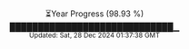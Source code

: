 <p align="center">
⏳Year Progress (98.93 %) <br>
█████████████████████████████▁ <br>
<sub>Updated: Sat, 28 Dec 2024 01:37:38 GMT</sub>
</p>


